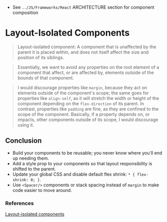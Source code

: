 * See `../JS/Frameworks/React` ARCHITECTURE section for component composition

# Layout-Isolated Components
> Layout-isolated component: A component that is unaffected by the parent it is placed within, and does not itself affect the size and position of its siblings.

> Essentially, we want to avoid any properties on the root element of a component that affect, or are affected by, elements outside of the bounds of that component.

> I would discourage properties like `margin`, because they act on elements outside of the component's scope; the same goes for properties like `align-self`, as it will stretch the width or height of the component depending on the `flex-direction` of its parent. In contrast, properties like `padding` are fine, as they are confined to the scope of the component. Basically, if a property depends on, or impacts, other components outside of its scope, I would discourage using it.

## Conclusion
* Build your components to be reusable; you never know where you'll end up needing them.
* Add a style prop to your components so that layout responsibility is shifted to the parent.
* Update your global CSS and disable default flex shrink: `* { flex-shrink: 0; }`.
* Use `<Spacer/>` components or stack spacing instead of `margin` to make code easier to move around.

### References
[Layout-isolated components](https://visly.app/blog/layout-isolated-components)